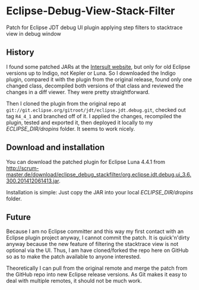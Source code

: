 Eclipse-Debug-View-Stack-Filter
===============================

Patch for Eclipse JDT debug UI plugin applying step filters to stacktrace view in debug window

## History

I found some patched JARs at the [Intersult website](https://www.intersult.com/wiki/page/Eclipse%20stackfilter%20plugin),
but only for old Eclipse versions up to Indigo, not Kepler or Luna. So I downloaded the Indigo plugin, compared it with
the plugin from the original release, found only one changed class, decompiled both versions of that class and reviewed
the changes in a diff viewer. They were pretty straightforward.

Then I cloned the plugin from the original repo at `git://git.eclipse.org/gitroot/jdt/eclipse.jdt.debug.git`, checked out
tag `R4_4_1` and branched off of it. I applied the changes, recompiled the plugin, tested and exported it, then deployed it
locally to my *ECLIPSE_DIR/dropins* folder. It seems to work nicely.

## Download and installation

You can download the patched plugin for Eclipse Luna 4.4.1 from http://scrum-master.de/download/eclipse_debug_stackfilter/org.eclipse.jdt.debug.ui_3.6.300.201412061413.jar.

Installation is simple: Just copy the JAR into your local *ECLIPSE_DIR/dropins* folder.

## Future

Because I am no Eclipse committer and this way my first contact with an Eclipse plugin project anyway, I cannot commit
the patch. It is quick'n'dirty anyway because the new feature of filtering the stacktrace view is not optional via the UI.
Thus, I am have cloned/forked the repo here on GitHub so as to make the patch available to anyone interested.

Theoretically I can pull from the original remote and merge the patch from the GitHub repo into new Eclipse release 
versions. As Git makes it easy to deal with multiple remotes, it should not be much work.
